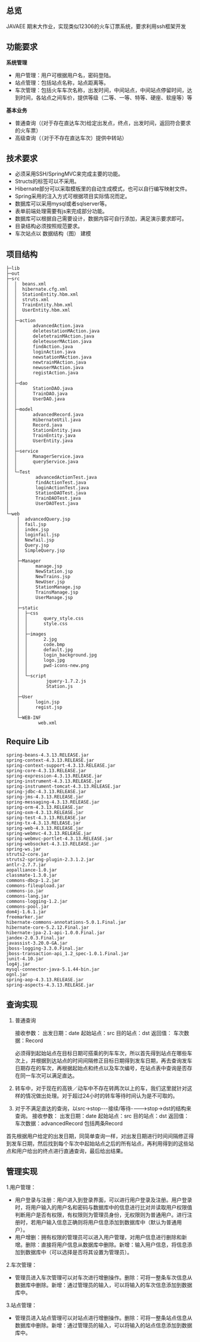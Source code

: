 ## 总览
JAVAEE 期末大作业，实现类似12306的火车订票系统，要求利用ssh框架开发
## 功能要求
**系统管理**

* 用户管理：用户可根据用户名，密码登陆。
* 站点管理：包括站点名称，站点距离等。
* 车次管理：包括火车车次名称，出发时间，中间站点，中间站点停留时间，达到时间，各站点之间车价，提供等级（二等、一等、特等、硬座、软座等）等

**基本业务**
* 普通查询（(对于存在直达车次)给定出发点，终点，出发时间，返回符合要求的火车票）
* 高级查询（（对于不存在直达车次）提供中转站）

## 技术要求
* 必须采用SSH/SpringMVC来完成主要的功能。
* Structs的标签可以不采用。
* Hibernate部分可以采取模板里的自动生成模式，也可以自行编写映射文件。
* Spring采用的注入方式可根据项目实际情况而定。
* 数据库可以采用mysql或者sqlserver等。
* 表单前端处理需要有js来完成部分功能。
* 数据库可以根据自己需要设计，数据内容可自行添加，满足演示要求即可。
* 目录结构必须按照规范要求。
* 车次站点以 数据结构（图） 建模

## 项目结构

    ├─lib
    ├─out
    ├─src
    │  │  beans.xml
    │  │  hibernate.cfg.xml
    │  │  StationEntity.hbm.xml
    │  │  struts.xml
    │  │  TrainEntity.hbm.xml
    │  │  UserEntity.hbm.xml
    │  │  
    │  ├─action
    │  │      advancedAction.java
    │  │      deletestationMAction.java
    │  │      deletetrainMAction.java
    │  │      deleteuserMAction.java
    │  │      findAction.java
    │  │      loginAction.java
    │  │      newstationMAction.java
    │  │      newtrainMAction.java
    │  │      newuserMAction.java
    │  │      registAction.java
    │  │      
    │  ├─dao
    │  │      StationDAO.java
    │  │      TrainDAO.java
    │  │      UserDAO.java
    │  │      
    │  ├─model
    │  │      advancedRecord.java
    │  │      HibernateUtil.java
    │  │      Record.java
    │  │      StationEntity.java
    │  │      TrainEntity.java
    │  │      UserEntity.java
    │  │      
    │  ├─service
    │  │      ManagerService.java
    │  │      queryService.java
    │  │      
    │  └─Test
    │          advancedActionTest.java
    │          findActionTest.java
    │          loginActionTest.java
    │          StationDAOTest.java
    │          TrainDAOTest.java
    │          UserDAOTest.java
    │          
    └─web
        │  advancedQuery.jsp
        │  fail.jsp
        │  index.jsp
        │  loginfail.jsp
        │  Newfail.jsp
        │  Query.jsp
        │  SimpleQuery.jsp
        │  
        ├─Manager
        │      manage.jsp
        │      NewStation.jsp
        │      NewTrains.jsp
        │      NewUser.jsp
        │      StationManage.jsp
        │      TrainsManage.jsp
        │      UserManage.jsp
        │      
        ├─static
        │  ├─css
        │  │      query_style.css
        │  │      style.css
        │  │      
        │  ├─images
        │  │      2.jpg
        │  │      code.bmp
        │  │      default.jpg
        │  │      login_background.jpg
        │  │      logo.jpg
        │  │      pwd-icons-new.png
        │  │      
        │  └─script
        │          jquery-1.7.2.js
        │          Station.js
        │          
        ├─User
        │      login.jsp
        │      regist.jsp
        │      
        └─WEB-INF
                web.xml



## Require Lib
	spring-beans-4.3.13.RELEASE.jar
	spring-context-4.3.13.RELEASE.jar
	spring-context-support-4.3.13.RELEASE.jar
	spring-core-4.3.13.RELEASE.jar
	spring-expression-4.3.13.RELEASE.jar
	spring-instrument-4.3.13.RELEASE.jar
	spring-instrument-tomcat-4.3.13.RELEASE.jar
	spring-jdbc-4.3.13.RELEASE.jar
	spring-jms-4.3.13.RELEASE.jar
	spring-messaging-4.3.13.RELEASE.jar
	spring-orm-4.3.13.RELEASE.jar
	spring-oxm-4.3.13.RELEASE.jar
	spring-test-4.3.13.RELEASE.jar
	spring-tx-4.3.13.RELEASE.jar
	spring-web-4.3.13.RELEASE.jar
	spring-webmvc-4.3.13.RELEASE.jar
	spring-webmvc-portlet-4.3.13.RELEASE.jar
	spring-websocket-4.3.13.RELEASE.jar
	spring-ws.jar
	struts2-core.jar
	struts2-spring-plugin-2.3.1.2.jar
	antlr-2.7.7.jar
	aopalliance-1.0.jar
	classmate-1.3.0.jar
	commons-dbcp-1.2.jar
	commons-fileupload.jar
	commons-io.jar
	commons-lang.jar
	commons-logging-1.2.jar
	commons-pool.jar
	dom4j-1.6.1.jar
	freemarker.jar
	hibernate-commons-annotations-5.0.1.Final.jar
	hibernate-core-5.2.12.Final.jar
	hibernate-jpa-2.1-api-1.0.0.Final.jar
	jandex-2.0.3.Final.jar
	javassist-3.20.0-GA.jar
	jboss-logging-3.3.0.Final.jar
	jboss-transaction-api_1.2_spec-1.0.1.Final.jar
	junit-4.10.jar
	log4j.jar
	mysql-connector-java-5.1.44-bin.jar
	ognl.jar
	spring-aop-4.3.13.RELEASE.jar
	spring-aspects-4.3.13.RELEASE.jar

## 查询实现
1. 普通查询

	接收参数：
		出发日期：date
		起始站点：src
		目的站点：dst
	返回值：
		车次数据：Record
 
	必须得到起始站点在目标日期可搭乘的列车车次，所以首先得到站点在哪些车次上，并根据到达站点的时间间隔修正目标日期得到发车日期，再去查询发车日期存在的车次，再根据起始点和终点以及车次编号，在站点表中查询是否存在同一车次可以满足直达。
2. 转车中，对于现在的高铁／动车中不存在转两次以上的车，我们这里就针对这样的情况做出处理。对于超过24小时的转车等待时间认为是不可取的。

3. 对于不满足直达的查询，以src->stop---接续/等待---->stop->dst的结构来查询。
	接收参数：
		出发日期：date
		起始站点：src
		目的站点：dst
	返回值：
		车次数据：advancedRecord 包括两条Record
 
首先根据用户给定的出发日期，同简单查询一样，对出发日期进行时间间隔修正得到发车日期，然后找到每个车次中起始站点之后的所有站点，再利用得到的这些站点和用户给出的终点进行直通查询，最后给出结果。


## 管理实现
1.用户管理：
* 用户登录与注册：用户进入到登录界面，可以进行用户登录及注册。用户登录时，将用户输入的用户名和密码与数据库中的信息进行比对并读取用户权限值判断用户是否有权限，有权限则为管理员身份，无权限则为普通用户。进行注册时，若用户输入信息正确则将用户信息添加到数据库中（默认为普通用户）。
* 用户增删：拥有权限的管理员可以进入用户管理，对用户信息进行删除和新增。删除：直接将用户信息从数据库中删除。新增：输入用户信息，将信息添加到数据库中（可以选择是否将其设置为管理员）。

2.车次管理：
* 管理员进入车次管理可以对车次进行增删操作。删除：可将一整条车次信息从数据库中删除。新增：通过管理员的输入，可以将输入的车次信息添加到数据库中。

3.站点管理：
* 管理员进入站点管理可以对站点进行增删操作。删除：可将一整条站点信息从数据库中删除。新增：通过管理员的输入，可以将输入的站点信息添加到数据库中。
